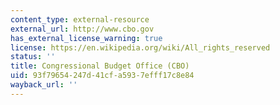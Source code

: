 ```yaml
---
content_type: external-resource
external_url: http://www.cbo.gov
has_external_license_warning: true
license: https://en.wikipedia.org/wiki/All_rights_reserved
status: ''
title: Congressional Budget Office (CBO)
uid: 93f79654-247d-41cf-a593-7efff17c8e84
wayback_url: ''
---
```

